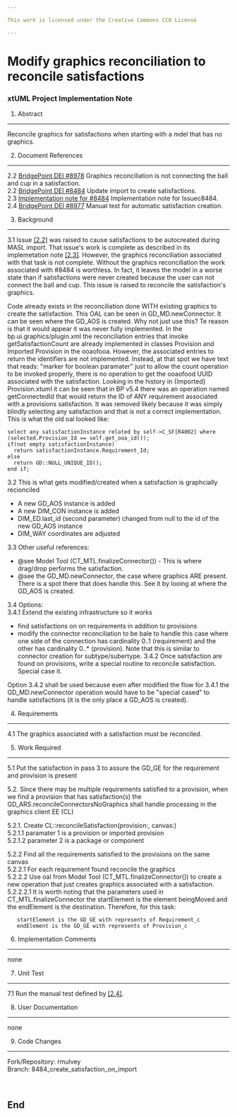 ```yaml
---

This work is licensed under the Creative Commons CC0 License

---
```


# Modify graphics reconciliation to reconcile satisfactions  
### xtUML Project Implementation Note

1. Abstract
-----------
Reconcile graphics for satisfactions when starting with a mdel that has no graphics.  

2. Document References
----------------------
<a id="2.1"></a>2.2 [BridgePoint DEI #8978](https://support.onefact.net/issues/8978) 
Graphics reconciliation is not connecting the ball and cup in a satisfaction.  
<a id="2.2"></a>2.2 [BridgePoint DEI #8484](https://support.onefact.net/issues/8484) 
Update import to create satisfactions.  
<a id="2.3"></a>2.3 [Implementation note for #8484](8484_create_satisfactions_on_import/doc-bridgepoint/notes/8484_masl_auto_satisfaction_creation/8484_masl_auto_satisfaction.int.md) 
Implementation note for Issuec8484.  
<a id="2.4"></a>2.4 [BridgePoint DEI #8977](https://support.onefact.net/issues/8977) 
Manual test for automatic satisfaction creation.  

3. Background
-------------
3.1  Issue [[2.2]](#2.2) was raised to cause satisfactions to be 
autocreated during MASL import. That issue's work is complete as 
described in its implemetation note [[2.3]](#2.3). However, the graphics 
reconciliation associated with that task is not complete.
Without the graphics reconciliation the work associated with #8484 is worthless. In
fact, it leaves the model in a worse state than if satisfactions were never created
because the user can not connect the ball and cup. This issue is raised to reconcile the 
satisfaction's graphics.  
 
Code already exists in the reconciliation done WITH existing graphics to create the
satisfaction. This OAL can be seen in GD_MD.newConnector. It can be seen where
the GD_AOS is created.  Why not just use this? Te reason is that it would appear it
was never fully implemented. In the bp.ui.graphics/plugin.xml the reconciliation
entries that invoke getSatisfactionCount are already implemented in classes Provision
and Imported Provision in the ooaofooa. However, the associated entries to return the
identifiers are not implemented. Instead, at that spot we have text that reads:
"marker for boolean paramater" just to allow the count operation to be invoked properly,
there is no operation to get the ooaofood UUID associated with the satisfaction.
Looking in the history in {Imported} Provision.xtuml it can be seen that in BP v5.4
there was an operation named getConnectedId that would return the ID of ANY requirement
associated with a provisions satisfaction. It was removed likely because it was simply
blindly selecting any satisfaction and that is not a correct implementation. This is what
the old oal looked like:
```
select any satisfactionInstance related by self->C_SF[R4002] where (selected.Provision_Id == self.get_ooa_id());
if(not empty satisfactionInstance)
  return satisfactionInstance.Requirement_Id;
else
  return GD::NULL_UNIQUE_ID();
end if;
```  


3.2 This is what gets modified/created when a satisfaction is graphcially recionciled  
  * A new GD_AOS instance is added
  * A new DIM_CON instance is added 
  * DIM_ED.last_id (second parameter) changed from null to the id of the new GD_AOS instance
  * DIM_WAY coordinates are adjusted

3.3 Other useful references:  
  * @see Model Tool (CT_MTL.finalizeConnector()) - This is where drag/drop 
performs the satisfaction. 
  * @see the GD_MD.newConnector, the case where graphics ARE present. There is a 
spot there that does handle this. See it by looing at where the GD_AOS is created.  


3.4 Options:  
3.4.1 Extend the existing infrastructure so it works
* find satisfactions on on requirements in addition to provisions
* modify the connector reconciliation to be bale to handle this case where one
  	side of the connection has cardinality 0..1 (requirement) and the other has
  	cardinality 0..* (provision).  Note that this is similar to connector creation for
  	subtype/subertype.
3.4.2 Once satisfaction are found on provisions, write a special routine to reconcile
  	   satisfaction. Special case it.

Option 3.4.2 shall be used because even after modified the flow for 3.4.1 the GD_MD.newConnector operation would
have to be "special cased" to handle satisfactions (it is the only place a GD_AOS is created).  

4. Requirements
---------------
4.1 The graphics associated with a satisfaction must be reconciled.  

5. Work Required
----------------
5.1 Put the satisfaction in pass 3 to assure the GD_GE for the requirement and provision
   is present

5.2. Since there may be multiple requirements satisfied to a provision, when we find
   a provision that has satisfaction(s) the GD_ARS.reconcileConnectorsNoGraphics
   shall handle processing in the graphics client EE (CL)

5.2.1. Create CL::reconcileSatisfaction(provision:<instance>, canvas:<instance>)  
5.2.1.1 paramater 1 is a provision or imported provision  
5.2.1.2 parameter 2 is a package or component  

5.2.2 Find all the requirements satisfied to the provisions on the same canvas  
5.2.2.1 For each requirement found reconcile the graphics  
5.2.2.2 Use oal from Model Tool (CT_MTL.finalizeConnector()) to create a new operation that
just creates graphics associated with a satisfaction.  
5.2.2.2.1 It is worth noting that the parameters used in CT_MTL.finalizeConnector the
startElement is the element beingMoved and the endElement is the destination. Therefore,
for this task:  
```
   startElement is the GD_GE with represents of Requirement_c
   endElement is the GD_GE with represents of Provision_c
```

6. Implementation Comments
--------------------------
none  

7. Unit Test
------------
7.1 Run the manual test defined by [[2.4]](#2.4).  

8. User Documentation
---------------------
none  

9. Code Changes
---------------
Fork/Repository: rmulvey  
Branch: 8484_create_satisfaction_on_import  

<pre>

</pre>

End
---

